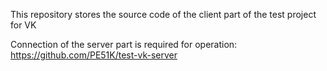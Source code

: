 This repository stores the source code of the client part of the test project for VK

Connection of the server part is required for operation: https://github.com/PE51K/test-vk-server

